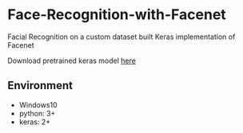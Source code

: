 # Face-Recognition-with-Facenet
Facial Recognition on a custom dataset built Keras implementation of Facenet

Download pretrained keras model [here](https://drive.google.com/drive/folders/1pwQ3H4aJ8a6yyJHZkTwtjcL4wYWQb7bn)

## Environment
- Windows10
- python: 3+
- keras: 2+
